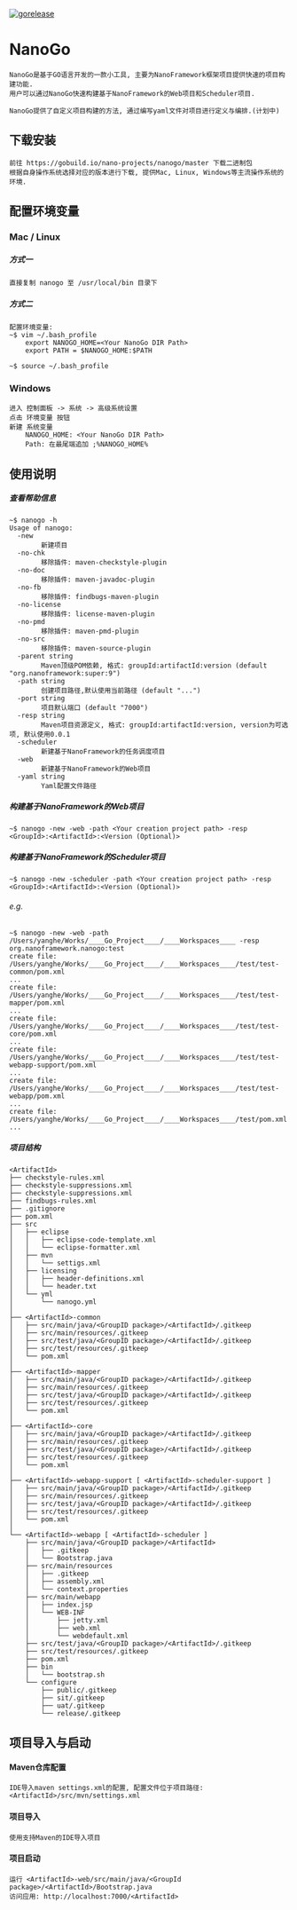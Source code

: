 [![gorelease](https://dn-gorelease.qbox.me/gorelease-download-blue.svg)](https://gobuild.io/nano-projects/nanogo/master)

NanoGo
======

    NanoGo是基于GO语言开发的一款小工具, 主要为NanoFramework框架项目提供快速的项目构建功能.
    用户可以通过NanoGo快速构建基于NanoFramework的Web项目和Scheduler项目.
    
    NanoGo提供了自定义项目构建的方法, 通过编写yaml文件对项目进行定义与编排.(计划中)

下载安装
----

    前往 https://gobuild.io/nano-projects/nanogo/master 下载二进制包
    根据自身操作系统选择对应的版本进行下载, 提供Mac, Linux, Windows等主流操作系统的环境.
    
配置环境变量
------

### Mac / Linux
##### 方式一

    直接复制 nanogo 至 /usr/local/bin 目录下
    
##### 方式二

    配置环境变量:
    ~$ vim ~/.bash_profile
        export NANOGO_HOME=<Your NanoGo DIR Path>
        export PATH = $NANOGO_HOME:$PATH
        
    ~$ source ~/.bash_profile
        
### Windows

    进入 控制面板 -> 系统 -> 高级系统设置
    点击 环境变量 按钮
    新建 系统变量
        NANOGO_HOME: <Your NanoGo DIR Path>
        Path: 在最尾端追加 ;%NANOGO_HOME%
        
使用说明
----

##### 查看帮助信息
    
    ~$ nanogo -h
    Usage of nanogo:
      -new
        	新建项目
      -no-chk
        	移除插件: maven-checkstyle-plugin
      -no-doc
        	移除插件: maven-javadoc-plugin
      -no-fb
        	移除插件: findbugs-maven-plugin
      -no-license
        	移除插件: license-maven-plugin
      -no-pmd
        	移除插件: maven-pmd-plugin
      -no-src
        	移除插件: maven-source-plugin
      -parent string
        	Maven顶级POM依赖, 格式: groupId:artifactId:version (default "org.nanoframework:super:9")
      -path string
        	创建项目路径,默认使用当前路径 (default "...")
      -port string
        	项目默认端口 (default "7000")
      -resp string
        	Maven项目资源定义, 格式: groupId:artifactId:version, version为可选项, 默认使用0.0.1
      -scheduler
        	新建基于NanoFramework的任务调度项目
      -web
        	新建基于NanoFramework的Web项目
      -yaml string
        	Yaml配置文件路径
        	
##### 构建基于NanoFramework的Web项目
    
    ~$ nanogo -new -web -path <Your creation project path> -resp <GroupId>:<ArtifactId>:<Version (Optional)>

##### 构建基于NanoFramework的Scheduler项目

    ~$ nanogo -new -scheduler -path <Your creation project path> -resp <GroupId>:<ArtifactId>:<Version (Optional)>

###### e.g. 
    
    ~$ nanogo -new -web -path /Users/yanghe/Works/____Go_Project____/____Workspaces____ -resp org.nanoframework.nanogo:test
    create file:  /Users/yanghe/Works/____Go_Project____/____Workspaces____/test/test-common/pom.xml
    ...
    create file:  /Users/yanghe/Works/____Go_Project____/____Workspaces____/test/test-mapper/pom.xml
    ...
    create file:  /Users/yanghe/Works/____Go_Project____/____Workspaces____/test/test-core/pom.xml
    ...
    create file:  /Users/yanghe/Works/____Go_Project____/____Workspaces____/test/test-webapp-support/pom.xml
    ...
    create file:  /Users/yanghe/Works/____Go_Project____/____Workspaces____/test/test-webapp/pom.xml
    ...
    create file:  /Users/yanghe/Works/____Go_Project____/____Workspaces____/test/pom.xml
    ...
    
##### 项目结构

    <ArtifactId>
    ├── checkstyle-rules.xml
    ├── checkstyle-suppressions.xml
    ├── checkstyle-suppressions.xml
    ├── findbugs-rules.xml
    ├── .gitignore
    ├── pom.xml
    ├── src
    │   ├── eclipse
    │   │   ├── eclipse-code-template.xml
    │   │   └── eclipse-formatter.xml
    │   ├── mvn
    │   │   └── settigs.xml
    │   ├── licensing
    │   │   ├── header-definitions.xml
    │   │   └── header.txt
    │   └── yml
    │       └── nanogo.yml
    │
    ├── <ArtifactId>-common
    │   ├── src/main/java/<GroupID package>/<ArtifactId>/.gitkeep
    │   ├── src/main/resources/.gitkeep
    │   ├── src/test/java/<GroupID package>/<ArtifactId>/.gitkeep
    │   ├── src/test/resources/.gitkeep
    │   └── pom.xml
    │
    ├── <ArtifactId>-mapper
    │   ├── src/main/java/<GroupID package>/<ArtifactId>/.gitkeep
    │   ├── src/main/resources/.gitkeep
    │   ├── src/test/java/<GroupID package>/<ArtifactId>/.gitkeep
    │   ├── src/test/resources/.gitkeep
    │   └── pom.xml
    │
    ├── <ArtifactId>-core
    │   ├── src/main/java/<GroupID package>/<ArtifactId>/.gitkeep
    │   ├── src/main/resources/.gitkeep
    │   ├── src/test/java/<GroupID package>/<ArtifactId>/.gitkeep
    │   ├── src/test/resources/.gitkeep
    │   └── pom.xml
    │
    ├── <ArtifactId>-webapp-support [ <ArtifactId>-scheduler-support ]
    │   ├── src/main/java/<GroupID package>/<ArtifactId>/.gitkeep
    │   ├── src/main/resources/.gitkeep
    │   ├── src/test/java/<GroupID package>/<ArtifactId>/.gitkeep
    │   ├── src/test/resources/.gitkeep
    │   └── pom.xml
    │
    └── <ArtifactId>-webapp [ <ArtifactId>-scheduler ]
        ├── src/main/java/<GroupID package>/<ArtifactId>
        │   ├── .gitkeep
        │   └── Bootstrap.java
        ├── src/main/resources
        │   ├── .gitkeep
        │   ├── assembly.xml
        │   └── context.properties
        ├── src/main/webapp
        │   ├── index.jsp
        │   └── WEB-INF
        │       ├── jetty.xml
        │       ├── web.xml
        │       └── webdefault.xml
        ├── src/test/java/<GroupID package>/<ArtifactId>/.gitkeep
        ├── src/test/resources/.gitkeep
        ├── pom.xml
        ├── bin
        │   └── bootstrap.sh
        └── configure
            ├── public/.gitkeep
            ├── sit/.gitkeep
            ├── uat/.gitkeep
            └── release/.gitkeep

项目导入与启动
----

#### Maven仓库配置
    
    IDE导入maven settings.xml的配置, 配置文件位于项目路径: <ArtifactId>/src/mvn/settings.xml
    
#### 项目导入

    使用支持Maven的IDE导入项目
    
#### 项目启动

    运行 <ArtifactId>-web/src/main/java/<GroupId package>/<ArtifactId>/Bootstrap.java
    访问应用: http://localhost:7000/<ArtifactId>
